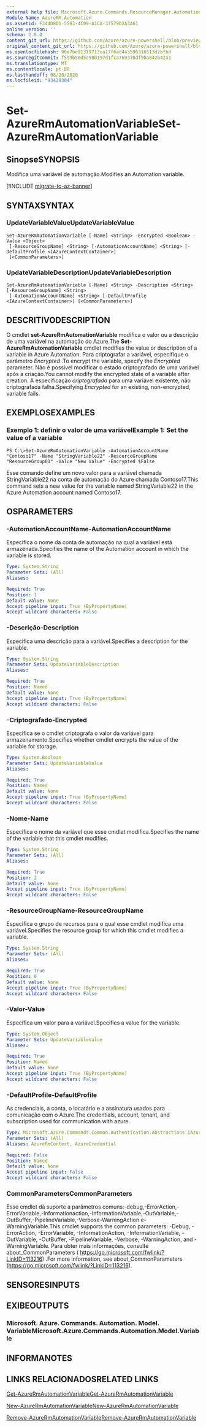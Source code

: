 ```yaml
---
external help file: Microsoft.Azure.Commands.ResourceManager.Automation.dll-Help.xml
Module Name: AzureRM.Automation
ms.assetid: F344D8D1-5593-4C09-A1CA-37579D2A3A61
online version: ''
schema: 2.0.0
content_git_url: https://github.com/Azure/azure-powershell/blob/preview/src/ResourceManager/Automation/Commands.Automation/help/Set-AzureRMAutomationVariable.md
original_content_git_url: https://github.com/Azure/azure-powershell/blob/preview/src/ResourceManager/Automation/Commands.Automation/help/Set-AzureRMAutomationVariable.md
ms.openlocfilehash: 96e7be91319713ca17f6ad443596316513d2bfbd
ms.sourcegitcommit: f599b50d5e980197d1fca769378df90a842b42a1
ms.translationtype: MT
ms.contentlocale: pt-BR
ms.lasthandoff: 08/20/2020
ms.locfileid: "93428304"
---
```

# <span data-ttu-id="5fc91-101">Set-AzureRmAutomationVariable</span><span class="sxs-lookup"><span data-stu-id="5fc91-101">Set-AzureRmAutomationVariable</span></span>

## <span data-ttu-id="5fc91-102">Sinopse</span><span class="sxs-lookup"><span data-stu-id="5fc91-102">SYNOPSIS</span></span>
<span data-ttu-id="5fc91-103">Modifica uma variável de automação.</span><span class="sxs-lookup"><span data-stu-id="5fc91-103">Modifies an Automation variable.</span></span>

[!INCLUDE [migrate-to-az-banner](../../includes/migrate-to-az-banner.md)]

## <span data-ttu-id="5fc91-104">SYNTAX</span><span class="sxs-lookup"><span data-stu-id="5fc91-104">SYNTAX</span></span>

### <span data-ttu-id="5fc91-105">UpdateVariableValue</span><span class="sxs-lookup"><span data-stu-id="5fc91-105">UpdateVariableValue</span></span>
```
Set-AzureRmAutomationVariable [-Name] <String> -Encrypted <Boolean> -Value <Object>
 [-ResourceGroupName] <String> [-AutomationAccountName] <String> [-DefaultProfile <IAzureContextContainer>]
 [<CommonParameters>]
```

### <span data-ttu-id="5fc91-106">UpdateVariableDescription</span><span class="sxs-lookup"><span data-stu-id="5fc91-106">UpdateVariableDescription</span></span>
```
Set-AzureRmAutomationVariable [-Name] <String> -Description <String> [-ResourceGroupName] <String>
 [-AutomationAccountName] <String> [-DefaultProfile <IAzureContextContainer>] [<CommonParameters>]
```

## <span data-ttu-id="5fc91-107">DESCRITIVO</span><span class="sxs-lookup"><span data-stu-id="5fc91-107">DESCRIPTION</span></span>
<span data-ttu-id="5fc91-108">O cmdlet **set-AzureRmAutomationVariable** modifica o valor ou a descrição de uma variável na automação do Azure.</span><span class="sxs-lookup"><span data-stu-id="5fc91-108">The **Set-AzureRmAutomationVariable** cmdlet modifies the value or description of a variable in Azure Automation.</span></span>
<span data-ttu-id="5fc91-109">Para criptografar a variável, especifique o parâmetro *Encrypted* .</span><span class="sxs-lookup"><span data-stu-id="5fc91-109">To encrypt the variable, specify the *Encrypted* parameter.</span></span>
<span data-ttu-id="5fc91-110">Não é possível modificar o estado criptografado de uma variável após a criação.</span><span class="sxs-lookup"><span data-stu-id="5fc91-110">You cannot modify the encrypted state of a variable after creation.</span></span>
<span data-ttu-id="5fc91-111">A especificação *criptografada* para uma variável existente, não criptografada falha.</span><span class="sxs-lookup"><span data-stu-id="5fc91-111">Specifying *Encrypted* for an existing, non-encrypted, variable fails.</span></span>

## <span data-ttu-id="5fc91-112">EXEMPLOS</span><span class="sxs-lookup"><span data-stu-id="5fc91-112">EXAMPLES</span></span>

### <span data-ttu-id="5fc91-113">Exemplo 1: definir o valor de uma variável</span><span class="sxs-lookup"><span data-stu-id="5fc91-113">Example 1: Set the value of a variable</span></span>
```
PS C:\>Set-AzureRmAutomationVariable -AutomationAccountName "Contoso17" -Name "StringVariable22" -ResourceGroupName "ResourceGroup01" -Value "New Value" -Encrypted $False
```

<span data-ttu-id="5fc91-114">Esse comando define um novo valor para a variável chamada StringVariable22 na conta de automação do Azure chamada Contoso17.</span><span class="sxs-lookup"><span data-stu-id="5fc91-114">This command sets a new value for the variable named StringVariable22 in the Azure Automation account named Contoso17.</span></span>

## <span data-ttu-id="5fc91-115">OS</span><span class="sxs-lookup"><span data-stu-id="5fc91-115">PARAMETERS</span></span>

### <span data-ttu-id="5fc91-116">-AutomationAccountName</span><span class="sxs-lookup"><span data-stu-id="5fc91-116">-AutomationAccountName</span></span>
<span data-ttu-id="5fc91-117">Especifica o nome da conta de automação na qual a variável está armazenada.</span><span class="sxs-lookup"><span data-stu-id="5fc91-117">Specifies the name of the Automation account in which the variable is stored.</span></span>

```yaml
Type: System.String
Parameter Sets: (All)
Aliases: 

Required: True
Position: 1
Default value: None
Accept pipeline input: True (ByPropertyName)
Accept wildcard characters: False
```

### <span data-ttu-id="5fc91-118">-Descrição</span><span class="sxs-lookup"><span data-stu-id="5fc91-118">-Description</span></span>
<span data-ttu-id="5fc91-119">Especifica uma descrição para a variável.</span><span class="sxs-lookup"><span data-stu-id="5fc91-119">Specifies a description for the variable.</span></span>

```yaml
Type: System.String
Parameter Sets: UpdateVariableDescription
Aliases: 

Required: True
Position: Named
Default value: None
Accept pipeline input: True (ByPropertyName)
Accept wildcard characters: False
```

### <span data-ttu-id="5fc91-120">-Criptografado</span><span class="sxs-lookup"><span data-stu-id="5fc91-120">-Encrypted</span></span>
<span data-ttu-id="5fc91-121">Especifica se o cmdlet criptografa o valor da variável para armazenamento.</span><span class="sxs-lookup"><span data-stu-id="5fc91-121">Specifies whether cmdlet encrypts the value of the variable for storage.</span></span>

```yaml
Type: System.Boolean
Parameter Sets: UpdateVariableValue
Aliases: 

Required: True
Position: Named
Default value: None
Accept pipeline input: True (ByPropertyName)
Accept wildcard characters: False
```

### <span data-ttu-id="5fc91-122">-Nome</span><span class="sxs-lookup"><span data-stu-id="5fc91-122">-Name</span></span>
<span data-ttu-id="5fc91-123">Especifica o nome da variável que esse cmdlet modifica.</span><span class="sxs-lookup"><span data-stu-id="5fc91-123">Specifies the name of the variable that this cmdlet modifies.</span></span>

```yaml
Type: System.String
Parameter Sets: (All)
Aliases: 

Required: True
Position: 2
Default value: None
Accept pipeline input: True (ByPropertyName)
Accept wildcard characters: False
```

### <span data-ttu-id="5fc91-124">-ResourceGroupName</span><span class="sxs-lookup"><span data-stu-id="5fc91-124">-ResourceGroupName</span></span>
<span data-ttu-id="5fc91-125">Especifica o grupo de recursos para o qual esse cmdlet modifica uma variável.</span><span class="sxs-lookup"><span data-stu-id="5fc91-125">Specifies the resource group for which this cmdlet modifies a variable.</span></span>

```yaml
Type: System.String
Parameter Sets: (All)
Aliases: 

Required: True
Position: 0
Default value: None
Accept pipeline input: True (ByPropertyName)
Accept wildcard characters: False
```

### <span data-ttu-id="5fc91-126">-Valor</span><span class="sxs-lookup"><span data-stu-id="5fc91-126">-Value</span></span>
<span data-ttu-id="5fc91-127">Especifica um valor para a variável.</span><span class="sxs-lookup"><span data-stu-id="5fc91-127">Specifies a value for the variable.</span></span>

```yaml
Type: System.Object
Parameter Sets: UpdateVariableValue
Aliases: 

Required: True
Position: Named
Default value: None
Accept pipeline input: True (ByPropertyName)
Accept wildcard characters: False
```

### <span data-ttu-id="5fc91-128">-DefaultProfile</span><span class="sxs-lookup"><span data-stu-id="5fc91-128">-DefaultProfile</span></span>
<span data-ttu-id="5fc91-129">As credenciais, a conta, o locatário e a assinatura usados para comunicação com o Azure.</span><span class="sxs-lookup"><span data-stu-id="5fc91-129">The credentials, account, tenant, and subscription used for communication with azure.</span></span>

```yaml
Type: Microsoft.Azure.Commands.Common.Authentication.Abstractions.IAzureContextContainer
Parameter Sets: (All)
Aliases: AzureRmContext, AzureCredential

Required: False
Position: Named
Default value: None
Accept pipeline input: False
Accept wildcard characters: False
```

### <span data-ttu-id="5fc91-130">CommonParameters</span><span class="sxs-lookup"><span data-stu-id="5fc91-130">CommonParameters</span></span>
<span data-ttu-id="5fc91-131">Esse cmdlet dá suporte a parâmetros comuns:-debug,-ErrorAction,-ErrorVariable,-Informationaction,-InformationVariable,-OutVariable,-OutBuffer,-PipelineVariable,-Verbose-WarningAction e-WarningVariable.</span><span class="sxs-lookup"><span data-stu-id="5fc91-131">This cmdlet supports the common parameters: -Debug, -ErrorAction, -ErrorVariable, -InformationAction, -InformationVariable, -OutVariable, -OutBuffer, -PipelineVariable, -Verbose, -WarningAction, and -WarningVariable.</span></span> <span data-ttu-id="5fc91-132">Para obter mais informações, consulte about_CommonParameters ( https://go.microsoft.com/fwlink/?LinkID=113216) .</span><span class="sxs-lookup"><span data-stu-id="5fc91-132">For more information, see about_CommonParameters (https://go.microsoft.com/fwlink/?LinkID=113216).</span></span>

## <span data-ttu-id="5fc91-133">SENSORES</span><span class="sxs-lookup"><span data-stu-id="5fc91-133">INPUTS</span></span>

## <span data-ttu-id="5fc91-134">EXIBE</span><span class="sxs-lookup"><span data-stu-id="5fc91-134">OUTPUTS</span></span>

### <span data-ttu-id="5fc91-135">Microsoft. Azure. Commands. Automation. Model. Variable</span><span class="sxs-lookup"><span data-stu-id="5fc91-135">Microsoft.Azure.Commands.Automation.Model.Variable</span></span>

## <span data-ttu-id="5fc91-136">INFORMA</span><span class="sxs-lookup"><span data-stu-id="5fc91-136">NOTES</span></span>

## <span data-ttu-id="5fc91-137">LINKS RELACIONADOS</span><span class="sxs-lookup"><span data-stu-id="5fc91-137">RELATED LINKS</span></span>

[<span data-ttu-id="5fc91-138">Get-AzureRmAutomationVariable</span><span class="sxs-lookup"><span data-stu-id="5fc91-138">Get-AzureRmAutomationVariable</span></span>](./Get-AzureRMAutomationVariable.md)

[<span data-ttu-id="5fc91-139">New-AzureRmAutomationVariable</span><span class="sxs-lookup"><span data-stu-id="5fc91-139">New-AzureRmAutomationVariable</span></span>](./New-AzureRMAutomationVariable.md)

[<span data-ttu-id="5fc91-140">Remove-AzureRmAutomationVariable</span><span class="sxs-lookup"><span data-stu-id="5fc91-140">Remove-AzureRmAutomationVariable</span></span>](./Remove-AzureRMAutomationVariable.md)


